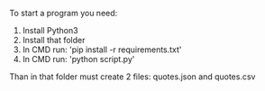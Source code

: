 To start a program you need:

1. Install Python3
2. Install that folder
3. In CMD run: 'pip install -r requirements.txt'
4. In CMD run: 'python script.py'

Than in that folder must create 2 files: quotes.json and quotes.csv